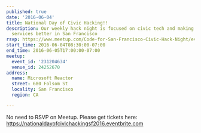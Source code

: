 ```yaml
---
published: true
date: '2016-06-04'
title: National Day of Civic Hacking!!
description: Our weekly hack night is focused on civic tech and making government
  services better in San Francisco
rsvp: https://www.meetup.com/Code-for-San-Francisco-Civic-Hack-Night/events/231204634/
start_time: 2016-06-04T08:30:00-07:00
end_time: 2016-06-05T17:00:00-07:00
meetup:
  event_id: '231204634'
  venue_id: 24252670
address:
  name: Microsoft Reactor
  street: 680 Folsom St
  locality: San Francisco
  region: CA

---
```

<!-- imported via scripts/generate-events-from-meetup -->
<p>No need to RSVP on Meetup. Please get tickets here: <a href="https://nationaldayofcivichackingsf2016.eventbrite.com" class="linkified">https://nationaldayofcivichackingsf2016.eventbrite.com</a></p> 
